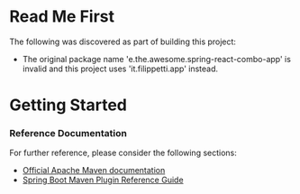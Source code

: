 # Read Me First
The following was discovered as part of building this project:

* The original package name 'e.the.awesome.spring-react-combo-app' is invalid and this project uses 'it.filippetti.app' instead.

# Getting Started

### Reference Documentation
For further reference, please consider the following sections:

* [Official Apache Maven documentation](https://maven.apache.org/guides/index.html)
* [Spring Boot Maven Plugin Reference Guide](https://docs.spring.io/spring-boot/docs/2.2.4.RELEASE/maven-plugin/)

